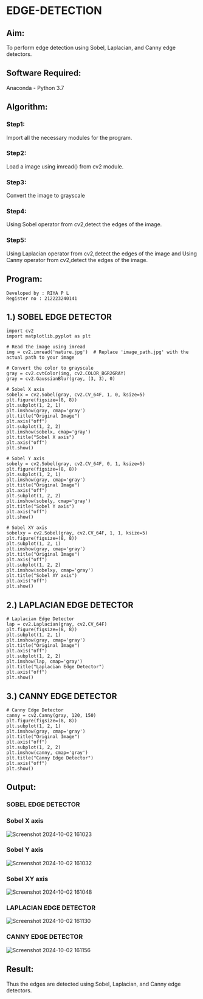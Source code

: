 # EDGE-DETECTION
## Aim:
To perform edge detection using Sobel, Laplacian, and Canny edge detectors.

## Software Required:
Anaconda - Python 3.7

## Algorithm:
### Step1:
Import all the necessary modules for the program.

### Step2:
Load a image using imread() from cv2 module.

### Step3:
Convert the image to grayscale

### Step4:
Using Sobel operator from cv2,detect the edges of the image.

### Step5:

Using Laplacian operator from cv2,detect the edges of the image and Using Canny operator from cv2,detect the edges of the image.

## Program:
```
Developed by : RIYA P L
Register no : 212223240141
```
## 1.) SOBEL EDGE DETECTOR
```
import cv2
import matplotlib.pyplot as plt

# Read the image using imread
img = cv2.imread('nature.jpg')  # Replace 'image_path.jpg' with the actual path to your image

# Convert the color to grayscale
gray = cv2.cvtColor(img, cv2.COLOR_BGR2GRAY)
gray = cv2.GaussianBlur(gray, (3, 3), 0)

# Sobel X axis
sobelx = cv2.Sobel(gray, cv2.CV_64F, 1, 0, ksize=5)
plt.figure(figsize=(8, 8))
plt.subplot(1, 2, 1)
plt.imshow(gray, cmap='gray')
plt.title("Original Image")
plt.axis("off")
plt.subplot(1, 2, 2)
plt.imshow(sobelx, cmap='gray')
plt.title("Sobel X axis")
plt.axis("off")
plt.show()

# Sobel Y axis
sobely = cv2.Sobel(gray, cv2.CV_64F, 0, 1, ksize=5)
plt.figure(figsize=(8, 8))
plt.subplot(1, 2, 1)
plt.imshow(gray, cmap='gray')
plt.title("Original Image")
plt.axis("off")
plt.subplot(1, 2, 2)
plt.imshow(sobely, cmap='gray')
plt.title("Sobel Y axis")
plt.axis("off")
plt.show()

# Sobel XY axis
sobelxy = cv2.Sobel(gray, cv2.CV_64F, 1, 1, ksize=5)
plt.figure(figsize=(8, 8))
plt.subplot(1, 2, 1)
plt.imshow(gray, cmap='gray')
plt.title("Original Image")
plt.axis("off")
plt.subplot(1, 2, 2)
plt.imshow(sobelxy, cmap='gray')
plt.title("Sobel XY axis")
plt.axis("off")
plt.show()
```

## 2.) LAPLACIAN EDGE DETECTOR
```
# Laplacian Edge Detector
lap = cv2.Laplacian(gray, cv2.CV_64F)
plt.figure(figsize=(8, 8))
plt.subplot(1, 2, 1)
plt.imshow(gray, cmap='gray')
plt.title("Original Image")
plt.axis("off")
plt.subplot(1, 2, 2)
plt.imshow(lap, cmap='gray')
plt.title("Laplacian Edge Detector")
plt.axis("off")
plt.show()
```

## 3.) CANNY EDGE DETECTOR
```
# Canny Edge Detector
canny = cv2.Canny(gray, 120, 150)
plt.figure(figsize=(8, 8))
plt.subplot(1, 2, 1)
plt.imshow(gray, cmap='gray')
plt.title("Original Image")
plt.axis("off")
plt.subplot(1, 2, 2)
plt.imshow(canny, cmap='gray')
plt.title("Canny Edge Detector")
plt.axis("off")
plt.show()
```
## Output:
### SOBEL EDGE DETECTOR
### Sobel X axis
![Screenshot 2024-10-02 161023](https://github.com/user-attachments/assets/7cedc8ad-3fb4-4782-8bf0-adabca77facb)

### Sobel Y axis
![Screenshot 2024-10-02 161032](https://github.com/user-attachments/assets/14828ffa-0e44-493e-af3c-8ff4396a7105)

### Sobel XY axis
![Screenshot 2024-10-02 161048](https://github.com/user-attachments/assets/32312fc2-30ca-4040-86cb-eebf61ba3d99)

### LAPLACIAN EDGE DETECTOR
![Screenshot 2024-10-02 161130](https://github.com/user-attachments/assets/0dd0e36c-1271-4846-9eeb-3214fc29b07a)

### CANNY EDGE DETECTOR
![Screenshot 2024-10-02 161156](https://github.com/user-attachments/assets/0c063892-c2df-4b09-a70c-9ed27d4e75ef)

## Result:
Thus the edges are detected using Sobel, Laplacian, and Canny edge detectors.
